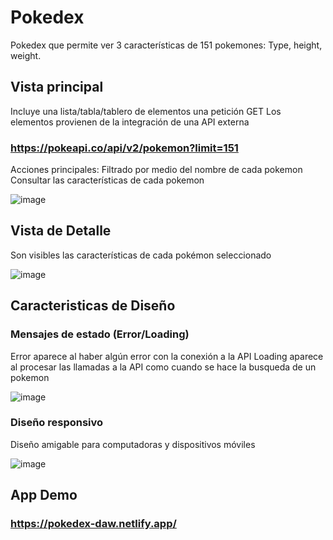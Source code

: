 # Pokedex

Pokedex que permite ver 3 características de 151  pokemones:
Type, height, weight.

## Vista principal

Incluye una lista/tabla/tablero de elementos una petición GET 
Los elementos provienen de la integración de una API externa

### https://pokeapi.co/api/v2/pokemon?limit=151

Acciones principales: 
Filtrado por medio del nombre de cada pokemon
Consultar las características de cada pokemon

![image](https://user-images.githubusercontent.com/36935788/143145332-d16559c1-d89e-4e6e-a928-8ced5d34a6f8.png)

## Vista de Detalle

Son visibles las características de cada pokémon seleccionado 

![image](https://user-images.githubusercontent.com/36935788/143145420-f84cc9a4-d135-451a-9370-68e2db641dad.png)

## Caracteristicas de Diseño

### Mensajes de estado (Error/Loading)
Error aparece al haber algún error con la conexión a la API
Loading aparece al procesar las llamadas a la API como cuando se hace la busqueda de un pokemon

![image](https://user-images.githubusercontent.com/36935788/143145758-0c50a5bf-38ed-4784-b872-6738cbce2e62.png)

### Diseño responsivo
Diseño amigable para computadoras y dispositivos móviles

![image](https://user-images.githubusercontent.com/36935788/143146042-b9917e59-7955-47c7-883a-c2edfd95601e.png)

## App Demo
### https://pokedex-daw.netlify.app/
